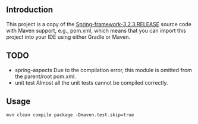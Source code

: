 ## Introduction
This project is a copy of the [Spring-framework-3.2.3.RELEASE][] source code with Maven support, e.g., pom.xml, which means that you can import this project into your IDE using either Gradle or Maven.

## TODO
* spring-aspects
    Due to the compilation error, this module is omitted from the parent/root pom.xml.
* unit test
    Almost all the unit tests cannot be compiled correctly.

## Usage
`mvn clean compile package -Dmaven.test.skip=true`

[Spring-framework-3.2.3.RELEASE]: https://github.com/spring-projects/spring-framework/tree/v3.2.3.RELEASE

